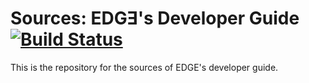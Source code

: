 # Sources: EDGƎ's Developer Guide [![Build Status](https://travis-ci.org/3343/edge_dev.svg?branch=master)](https://travis-ci.org/3343/edge_dev)
This is the repository for the sources of EDGE's developer guide.
